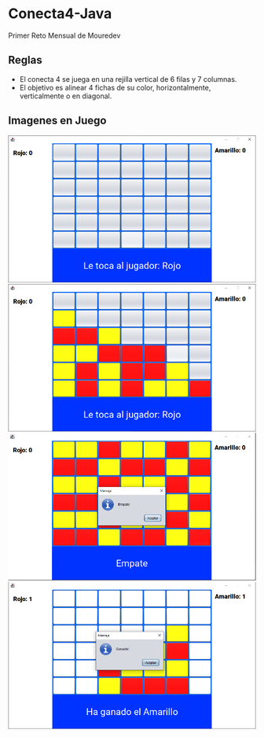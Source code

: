 # Conecta4-Java
Primer Reto Mensual de Mouredev

## Reglas 
- El conecta 4 se juega en una rejilla vertical de 6 filas y 7 columnas.
- El objetivo es alinear 4 fichas de su color, horizontalmente, verticalmente o en diagonal.

## Imagenes en Juego
<img src="/fotos/tablero.png" alt="Tablero">
<img src="/fotos/EnPartida.png" alt="En partida">
<img src="/fotos/Empate.png" alt="Empate">
<img src="/fotos/Victoria.png" alt="Victoria">


